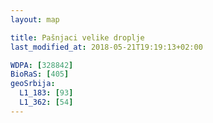 ```yaml
---
layout: map

title: Pašnjaci velike droplje
last_modified_at: 2018-05-21T19:19:13+02:00

WDPA: [328842]
BioRaS: [405]
geoSrbija:
  L1_183: [93]
  L1_362: [54]
---
```

